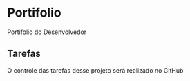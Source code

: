 # Portifolio
Portifolio do Desenvolvedor

## Tarefas

O controle das tarefas desse projeto será realizado no GitHub